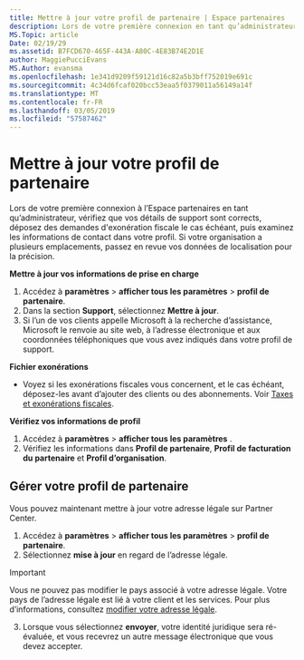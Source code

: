 ```yaml
---
title: Mettre à jour votre profil de partenaire | Espace partenaires
description: Lors de votre première connexion en tant qu’administrateur, vérifiez que vos détails de support sont corrects, déposez des demandes d'exonération fiscale le cas échéant, puis examinez les informations de contact dans votre profil.
MS.Topic: article
Date: 02/19/29
ms.assetid: B7FCD670-465F-443A-A80C-4E83B74E2D1E
author: MaggiePucciEvans
MS.Author: evansma
ms.openlocfilehash: 1e341d9209f59121d16c82a5b3bff752019e691c
ms.sourcegitcommit: 4c34d6fcaf020bcc53eaa5f0379011a56149a14f
ms.translationtype: MT
ms.contentlocale: fr-FR
ms.lasthandoff: 03/05/2019
ms.locfileid: "57587462"
---
```

# <a name="update-your-partner-profile"></a>Mettre à jour votre profil de partenaire


Lors de votre première connexion à l’Espace partenaires en tant qu’administrateur, vérifiez que vos détails de support sont corrects, déposez des demandes d'exonération fiscale le cas échéant, puis examinez les informations de contact dans votre profil. Si votre organisation a plusieurs emplacements, passez en revue vos données de localisation pour la précision.

**Mettre à jour vos informations de prise en charge**

1.  Accédez à **paramètres** &gt; **afficher tous les paramètres** &gt; **profil de partenaire**.
2.  Dans la section **Support**, sélectionnez **Mettre à jour**.
3.  Si l’un de vos clients appelle Microsoft à la recherche d’assistance, Microsoft le renvoie au site web, à l’adresse électronique et aux coordonnées téléphoniques que vous avez indiqués dans votre profil de support.

**Fichier exonérations**

-   Voyez si les exonérations fiscales vous concernent, et le cas échéant, déposez-les avant d’ajouter des clients ou des abonnements. Voir [Taxes et exonérations fiscales](tax-and-tax-exemptions.md).

**Vérifiez vos informations de profil**

1.  Accédez à **paramètres** &gt; **afficher tous les paramètres** . 
2.  Vérifiez les informations dans **Profil de partenaire**, **Profil de facturation du partenaire** et **Profil d’organisation**.

## <a name="manage-your-partner-profile"></a>Gérer votre profil de partenaire 

Vous pouvez maintenant mettre à jour votre adresse légale sur Partner Center.

1. Accédez à **paramètres** &gt; **afficher tous les paramètres** &gt; **profil de partenaire**.
2. Sélectionnez **mise à jour** en regard de l’adresse légale. 

>[!Important]
>Vous ne pouvez pas modifier le pays associé à votre adresse légale. Votre pays de l’adresse légale est lié à votre client et les services. Pour plus d’informations, consultez [modifier votre adresse légale](https://docs.microsoft.com/office365/admin/manage/change-address-contact-and-more?view=o365-worldwide).

3. Lorsque vous sélectionnez **envoyer**, votre identité juridique sera ré-évaluée, et vous recevrez un autre message électronique que vous devez accepter.



 



